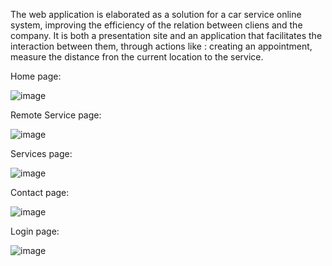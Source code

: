 The web application is elaborated as a solution for a car service online system, improving the efficiency of the relation between cliens and the company. It is both a presentation site and an application that facilitates the interaction between them, through actions like : creating an appointment, measure the distance fron the current location to the service. 

Home page:

![image](https://github.com/VisanLarisa/Application/assets/82821372/11f9d006-cdf0-4425-a169-fbf591bf0630)

Remote Service page:

![image](https://github.com/VisanLarisa/Application/assets/82821372/6fc7b529-194e-488c-b775-94c87f8638a4)

Services page:

![image](https://github.com/VisanLarisa/Application/assets/82821372/6e628991-933c-403e-8496-ae2287812d78)

Contact page:

![image](https://github.com/VisanLarisa/Application/assets/82821372/d3bf2de4-3ac4-4481-9a26-c9476fb866c0)

Login page:

![image](https://github.com/VisanLarisa/Application/assets/82821372/c7c477c1-fa34-4e5a-bfa5-8501ce2211b4)
